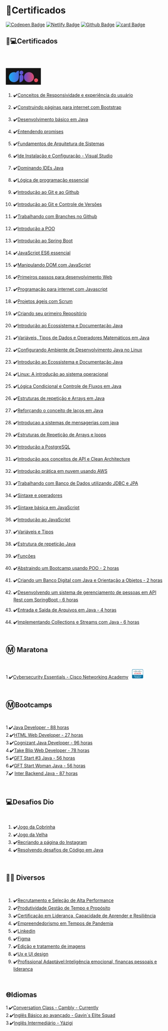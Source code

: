 # 📜Certificados


[![Codepen Badge](https://img.shields.io/badge/-Codepen-black?style=flat-square&logo=Codepen&logoColor=white&link=https://codepen.io/martageraldo)](https://codepen.io/martageraldo)
[![Netlify Badge](https://img.shields.io/badge/-Netlify-00C7B7?style=social-square&logo=netlify&logoColor=white)](https://martageraldo.netlify.app/) [![Github Badge](https://img.shields.io/badge/GitHub--000?style=social&logo=Github&logoColor=&link=https://github.com/MGBrave)](https://github.com/MGBrave) [![card Badge](https://img.shields.io/badge/ProtonMail-8B89CC?style=social-square&logo=protonmail&logoColor=white)](mailto:mggeraldo@protonmail.com)
<br>

## 🧠💻Certificados
<br>

![Image](https://github.com/MGBrave/certificados/blob/main/logo%20dio.jpg?raw=true)
---

1. ✔️[Conceitos de Responsividade e experiência do usuário](https://github.com/MGBrave/certificados/blob/main/certificados/1conceitos%20responsividade%20e%20experiencia%20do%20usu%C3%A1rio.pdf)

2. ✔️[Construindo páginas para internet com Bootstrap](https://github.com/MGBrave/certificados/blob/main/certificados/2Construindo%páginas%para%internet%com%Bootstrap.pdf)

3. ✔️[Desenvolvimento básico em  Java](https://github.com/MGBrave/certificados/blob/main/certificados/3Desenvolvimento%Básico%em%Java.pdf)

4. ✔️[Entendendo promises](https://github.com/MGBrave/certificados/blob/main/certificados/5Entendendo%promises.pdf)

5. ✔️[Fundamentos de Arquitetura de Sistemas](https://github.com/MGBrave/certificados/blob/main/certificados/6Fundamentos%de%Arquitetura%de%Sistemas.pdf)

6. ✔️[Ide Instalação e Configuração - Visual Studio](https://github.com/MGBrave/certificados/blob/main/certificados/7IDE%Instalação%e%Configuração%(Visual%Studio%Code).pdf)

7. ✔️[Dominando IDEs Java](https://github.com/MGBrave/certificados/blob/main/certificados/8Dominando%IDEs%Java.pdf)

8. ✔️[Lógica de programação essencial](https://github.com/MGBrave/certificados/blob/main/certificados/9Lógica%de%Programação%Essencial.pdf)

9. ✔️[Introdução  ao Git e ao Github](https://github.com/MGBrave/certificados/blob/main/certificados/11Introdução%ao%Git%e%ao%GitHub.pdf)

10. ✔️[Introdução ao Git e Controle de Versões](https://github.com/MGBrave/certificados/blob/main/certificados/12Introdução%ao%Git%e%Controle%de%Versões.pdf)

11. ✔️[Trabalhando  com Branches no Github](https://github.com/MGBrave/certificados/blob/main/certificados/13Trabalhando%com%Branches%no%Github.pdf)

12. ✔️[Introdução a POO](https://github.com/MGBrave/certificados/blob/main/certificados/14introdução%a%POO.pdf)

13. ✔️[Introdução ao Spring Boot](https://github.com/MGBrave/certificados/blob/main/certificados/15Introdução%ao%Spring%Boot.pdf)

14. ✔️[JavaScript ES6 essencial](https://github.com/MGBrave/certificados/blob/main/certificados/16JavaScript%ES6%essencial.pdf)

15. ✔️[Manipulando DOM com JavaScript](https://github.com/MGBrave/certificados/blob/main/certificados/17Manipulando%a%D.O.M.%com%Javascript.pdf)

16. ✔️[Primeiros passos para desenvolvimento Web](https://github.com/MGBrave/certificados/blob/main/certificados/18Primeiros%passos%para%desenvolvimento%web.pdf)

17. ✔️[Programação para internet com Javascript](https://github.com/MGBrave/certificados/blob/main/certificados/19Programação%para%internet%com%JavaScript.pdf)

18. ✔️[Projetos ágeis com Scrum](https://github.com/MGBrave/certificados/blob/main/certificados/20projetos%ageis%com%scrum.pdf)

19. ✔️[Criando seu primeiro Repositório](https://github.com/MGBrave/certificados/blob/main/certificados/Crianco%seu%primeiro%Repositório.pdf)

20. ✔️[Introdução ao Ecossistema e Documentação Java](https://github.com/MGBrave/certificados/blob/main/certificados/IntroducaoAoEcossistemaEDocumentacaoJava.pdf)
21. ✔️[Variáveis, Tipos de Dados e Operadores Matemáticos em Java](https://github.com/MGBrave/certificados/blob/main/certificados/Vari%C3%A1veis%2C%20Tipos%20de%20Dados%20e%20Operadores%20matem%C3%A1ticos%20em%20java.pdf)
22. ✔️[Configurando Ambiente de Desenvolvimento Java no Linux](https://github.com/MGBrave/certificados/blob/main/certificados/ConfAmbDedesJavaNoLinux.pdf)
23. ✔️[Introdução ao Ecossistema e Documentação Java](https://github.com/MGBrave/certificados/blob/main/certificados/IntroducaoAoEcossistemaEDocumentacaoJava.pdf)
24. ✔️[Linux: A introdução ao sistema operacional](https://github.com/MGBrave/certificados/blob/main/certificados/Linux%20A%20introdu%C3%A7%C3%A3o%20ao%20sistema%20operacional.pdf)
25. ✔️[Lógica Condicional e Controle de Fluxos em Java](https://github.com/MGBrave/certificados/blob/main/certificados/Logica%20Condicional%20e%20controle%20de%20fluxos%20em%20Java.pdf)
26. ✔️[Estruturas de repetição e Arrays em Java](https://github.com/MGBrave/certificados/blob/main/certificados/Estruturas%20de%20Repeti%C3%A7%C3%A3o%20de%20Arrays%20e%20loops.pdf)
27. ✔️[Reforçando o conceito de laços em Java](https://github.com/MGBrave/certificados/blob/main/certificados/Refor%C3%A7ando%20o%20conceito%20de%20la%C3%A7os%20em%20java.pdf)
28. ✔️[Introducao a sistemas de mensagerias com java](https://github.com/MGBrave/certificados/blob/main/certificados/Introducaoa%20sistemas%20de%20mensagerias%20com%20java.pdf)
29. ✔️[Estruturas de Repetição de Arrays e loops](https://github.com/MGBrave/certificados/blob/main/certificados/Estruturas%20de%20Repeti%C3%A7%C3%A3o%20de%20Arrays%20e%20loops.pdf)
30. ✔️[Introdução a PostgreSQL](https://github.com/MGBrave/certificados/blob/main/certificados/Introdu%C3%A7%C3%A3o%20a%20PostgreSQL.pdf)
31. ✔️[Introdução aos conceitos de API e Clean Architecture](https://github.com/MGBrave/certificados/blob/main/certificados/Introdu%C3%A7%C3%A3o%20aos%20conceitos%20de%20API%20e%20Clean%20Architecture.pdf)
32. ✔️[Introdução prática em nuvem usando AWS](https://github.com/MGBrave/certificados/blob/main/certificados/Introdu%C3%A7%C3%A3o%20pr%C3%A1tica%20em%20nuvem%20usando%20AWS.pdf)
33. ✔️[Trabalhando com Banco de Dados utilizando JDBC e JPA](https://github.com/MGBrave/certificados/blob/main/certificados/Trabalhando%20com%20Banco%20de%20Dados%20utilizando%20JDBC%20e%20JPA.pdf)
34. ✔️[Sintaxe e operadores](https://github.com/MGBrave/certificados/blob/main/certificados/sintaxe%20e%20operadores.pdf)
35. ✔️[Sintaxe básica em JavaScript](https://github.com/MGBrave/certificados/blob/main/certificados/sintaxe%20basica%20em%20javascript.pdf)
36. ✔️[Introdução ao JavaScript](https://github.com/MGBrave/certificados/blob/main/certificados/sintaxe%20basica%20em%20javascript.pdf) 
37. ✔️[Variáveis e Tipos](https://github.com/MGBrave/certificados/blob/main/certificados/Vari%C3%A1veis%20e%20tipos.pdf) 
38. ✔️[Estrutura de repetição Java](https://github.com/MGBrave/certificados/blob/main/certificados/Estruturas%20de%20Repeticao%20em%20java-Introducao.pdf)
39. ✔️[Funções](https://github.com/MGBrave/certificados/blob/main/certificados/Fun%C3%A7%C3%B5es.pdf)
40. ✔️[Abstraindo um Bootcamp usando POO - 2 horas ](https://github.com/MGBrave/certificados/blob/main/certificados/Abstraindo%20um%20Bootcamp%20usando%20POO2hr.pdf)
41. ✔️[Criando um Banco Digital com Java e Orientação a Objetos - 2 horas ](https://github.com/MGBrave/certificados/blob/main/certificados/Criando%20um%20Banco%20Digital%20com%20Java%20e%20Orienta%C3%A7%C3%A3o%20a%20Objetos.pdf)
42. ✔️[Desenvolvendo um sistema de gerenciamento de pessoas em API Rest com SpringBoot - 6 horas ](https://github.com/MGBrave/certificados/blob/main/certificados/Desenvolvendo%20um%20sistema%20de%20gerenciamento%20de%20pessoas%20em%20API%20Rest%20com%20SpringBoot%206%20hr.pdf) <br>
43. ✔️[Entrada e Saída de Arquivos em Java  - 4 horas ](https://github.com/MGBrave/certificados/blob/main/certificados/Entrada%20e%20Sa%C3%ADda%20de%20Arquivos%20em%20Java%204hr.pdf)
44. ✔️[Implementando Collections e Streams com Java - 6 horas](https://github.com/MGBrave/certificados/blob/main/certificados/Implementando%20Collections%20e%20Streams%20com%20Java.pdf)
<br>

## Ⓜ️ Maratona

<br>

1.✔️[Cybersecurity Essentials - Cisco Networking Academy](https://github.com/MGBrave/certificados/blob/main/certificados/MG%20Cibersecurity%20Essentials.pdf) 
            <img src="https://github.com/MGBrave/certificados/blob/main/certificados/logomgg/ciscoacademy.png?raw=true" width="50" height="30"/>
          <br>




<br>

## Ⓜ️Bootcamps

<br>

1.✔️[Java Developer - 88 horas](https://github.com/MGBrave/certificados/blob/main/certificados/bootcamps/Amdocs.pdf) <br>
2.✔️[HTML Web Developer - 27 horas](https://github.com/MGBrave/certificados/blob/main/certificados/bootcamps/Frontend.pdf) <br>
3.✔️[Cognizant Java Developer - 96 horas](https://github.com/MGBrave/certificados/blob/main/certificados/bootcamps/Cognizant%20Java%20Developer.pdf) <br>
4.✔️[Take Blip Web Developer - 78 horas](https://github.com/MGBrave/certificados/blob/main/certificados/bootcamps/takeblip0673E624.pdf) <br>
5.✔️[GFT Start #3 Java - 56 horas](https://github.com/MGBrave/certificados/blob/main/certificados/bootcamps/GFTStart.pdf) <br>
6.✔️[GFT Start Woman Java - 56 horas](https://github.com/MGBrave/certificados/blob/main/certificados/bootcamps/GFTStart.pdf) <br>
7.✔️ [Inter Backend Java - 87 horas](https://github.com/MGBrave/certificados/blob/main/certificados/bootcamps/InterDIO%20-%20Certificado.pdf) <br> 



   <br>

## 💻Desafios Dio

<br>

1. ✔️[Jogo da Cobrinha](https://github.com/MGBrave/certificados/blob/main/certificados/jogodacobrinhaDio.pdf)
2. ✔️[Jogo da Velha](https://github.com/MGBrave/certificados/blob/main/certificados/jogoDaVelha.pdf) 
3. ✔️[Recriando a página do Instagram](https://github.com/MGBrave/certificados/blob/main/certificados/recriando%página%do%instagram.pdf) 
4. ✔️[Resolvendo desafios de Código em Java](https://github.com/MGBrave/certificados/blob/main/certificados/resolvendoDesafiosDeCodigoEmJava.pdf) 


<br>

## 👩‍💻 Diversos

<br>

1. ✔️[Recrutamento e Seleção de Alta Performance](https://github.com/MGBrave/certificados/blob/main/certificados/Recrutamento%e%Seleção%de%Alta%performance.png)
2. ✔️[Produtividade Gestão de Tempo e Propósito](https://github.com/MGBrave/certificados/blob/main/certificados/Produtividade%Gestão%do%Tempo%e%Propósito.pdf)
3. ✔️[Certificação em Liderança, Capacidade de Aprender e Resiliência](https://github.com/MGBrave/certificados/blob/main/certificados/Certificação%em%Liderança,%Capacidade%de%Aprender%e%Resiliência.pdf)
4. ✔️[Empreendedorismo em Tempos de Pandemia](https://github.com/MGBrave/certificados/blob/main/certificados/Empreendedorismo%em%tempos%de%pandemia.pdf)
5. ✔️[Linkedin](https://github.com/MGBrave/certificados/blob/main/certificados/Linkedin.pdf)
6. ✔️[Figma](https://github.com/MGBrave/certificados/blob/main/certificados/10Figma.pdf)
7. ✔️[Edição e tratamento de imagens](https://github.com/MGBrave/certificados/blob/main/certificados/4Edição_e_tratamento_de_imagens.pdf)
8. ✔️[Ux e UI design](https://github.com/MGBrave/certificados/blob/main/certificados/21UX%e%UI%design%Tim.pdf)
9. ✔️[Profissional Adaptável:Inteligência emocional, finanças pessoais e liderança](https://github.com/MGBrave/certificados/blob/main/certificados/profissionalAdaptavel.pdf)
<br>

## 🌐Idiomas
1.✔️[Conversation Class - Cambly - Currently]()<br>
2.✔️[Inglês Básico ao avançado - Gavin´s Elite Squad](https://github.com/MGBrave/certificados/blob/main/certificados/languages/gavin%20ellit%20squad.pdf)<br>
3.✔️[Inglês Intermediário - Yázigi](https://github.com/MGBrave/certificados/blob/main/certificados/languages/inter2010.jpg)

<br>




